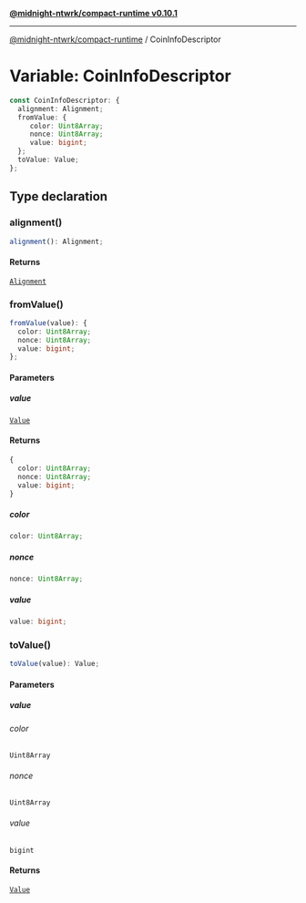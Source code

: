 [**@midnight-ntwrk/compact-runtime v0.10.1**](../README.md)

***

[@midnight-ntwrk/compact-runtime](../globals.md) / CoinInfoDescriptor

# Variable: CoinInfoDescriptor

```ts
const CoinInfoDescriptor: {
  alignment: Alignment;
  fromValue: {
     color: Uint8Array;
     nonce: Uint8Array;
     value: bigint;
  };
  toValue: Value;
};
```

## Type declaration

### alignment()

```ts
alignment(): Alignment;
```

#### Returns

[`Alignment`](../type-aliases/Alignment.md)

### fromValue()

```ts
fromValue(value): {
  color: Uint8Array;
  nonce: Uint8Array;
  value: bigint;
};
```

#### Parameters

##### value

[`Value`](../type-aliases/Value.md)

#### Returns

```ts
{
  color: Uint8Array;
  nonce: Uint8Array;
  value: bigint;
}
```

##### color

```ts
color: Uint8Array;
```

##### nonce

```ts
nonce: Uint8Array;
```

##### value

```ts
value: bigint;
```

### toValue()

```ts
toValue(value): Value;
```

#### Parameters

##### value

###### color

`Uint8Array`

###### nonce

`Uint8Array`

###### value

`bigint`

#### Returns

[`Value`](../type-aliases/Value.md)
